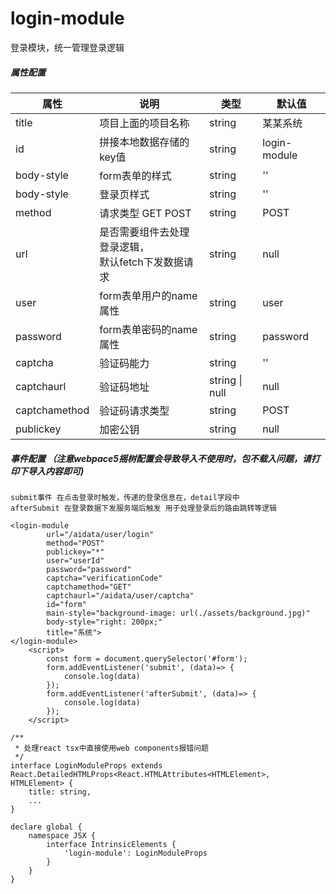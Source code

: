 # login-module

登录模块，统一管理登录逻辑

##### 属性配置

| 属性       | 说明                                                    | 类型   | 默认值       |
| ---------- | ------------------------------------------------------- | ------ | ------------ |
| title      | 项目上面的项目名称                                      | string | 某某系统     |
| id         | 拼接本地数据存储的key值                                 | string | login-module |
| body-style | form表单的样式                                          | string | ''           |
| body-style      | 登录页样式                                              | string | ''           |
| method     | 请求类型 GET POST                                       | string | POST         |
| url        | 是否需要组件去处理登录逻辑，<br />默认fetch下发数据请求 | string | null         |
| user       | form表单用户的name属性                                  | string | user         |
| password   | form表单密码的name属性                                  | string | password     |
| captcha | 验证码能力 | string  | '' |
| captchaurl | 验证码地址 | string \| null | null |
| captchamethod | 验证码请求类型 | string | POST |
| publickey | 加密公钥 | string | null |

##### 事件配置 （注意webpace5摇树配置会导致导入不使用时，包不载入问题，请打印下导入内容即可)

```
submit事件 在点击登录时触发，传递的登录信息在，detail字段中
afterSubmit 在登录数据下发服务端后触发 用于处理登录后的路由跳转等逻辑
```

```tsx
<login-module
        url="/aidata/user/login"
        method="POST"
        publickey="*"
        user="userId"
        password="password"
        captcha="verificationCode"
        captchamethod="GET"
        captchaurl="/aidata/user/captcha"
        id="form"
        main-style="background-image: url(./assets/background.jpg)"
        body-style="right: 200px;"
        title="系统">
</login-module>
    <script>
        const form = document.querySelector('#form');
        form.addEventListener('submit', (data)=> {
        	console.log(data)
        });
        form.addEventListener('afterSubmit', (data)=> {
	        console.log(data)
        });
    </script>
```

```tsx
/**
 * 处理react tsx中直接使用web components报错问题
 */
interface LoginModuleProps extends React.DetailedHTMLProps<React.HTMLAttributes<HTMLElement>, HTMLElement> {
	title: string,
	...
}

declare global {
	namespace JSX {
		interface IntrinsicElements {
			'login-module': LoginModuleProps
		}
	}
}
```